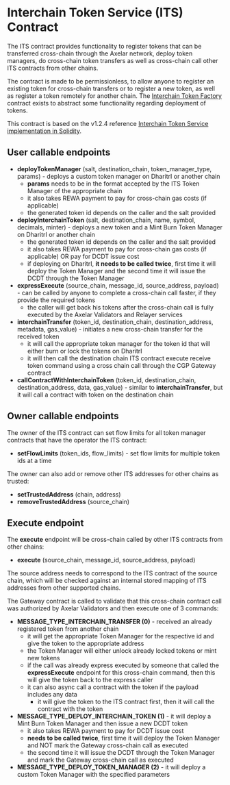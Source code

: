 # Interchain Token Service (ITS) Contract

The ITS contract provides functionality to register tokens that can be transferred cross-chain through the Axelar network,
deploy token managers, do cross-chain token transfers as well as cross-chain call other ITS contracts from other chains.

The contract is made to be permissionless, to allow anyone to register an existing token for cross-chain transfers or to register
a new token, as well as register a token remotely for another chain. The [Interchain Token Factory](../interchain-token-factory) contract exists
to abstract some functionality regarding deployment of tokens.  

This contract is based on the v1.2.4 reference [Interchain Token Service implementation in Solidity](https://github.com/axelarnetwork/interchain-token-service/blob/v1.2.4/contracts/InterchainTokenService.sol).

## User callable endpoints
- **deployTokenManager** (salt, destination_chain, token_manager_type, params) - deploys a custom token manager on DharitrI or another chain
  - **params** needs to be in the format accepted by the ITS Token Manager of the appropriate chain
  - it also takes REWA payment to pay for cross-chain gas costs (if applicable)
  - the generated token id depends on the caller and the salt provided
- **deployInterchainToken** (salt, destination_chain, name, symbol, decimals, minter) - deploys a new token and a Mint Burn Token Manager on DharitrI or another chain
  - the generated token id depends on the caller and the salt provided
  - it also takes REWA payment to pay for cross-chain gas costs (if applicable) OR pay for DCDT issue cost
  - if deploying on DharitrI, **it needs to be called twice**, first time it will deploy the Token Manager and the second time it will issue the DCDT through the Token Manager
- **expressExecute** (source_chain, message_id, source_address, payload) - can be called by anyone to complete a cross-chain call faster, if they provide the required tokens
  - the caller will get back his tokens after the cross-chain call is fully executed by the Axelar Validators and Relayer services
- **interchainTransfer** (token_id, destination_chain, destination_address, metadata, gas_value) - initiates a new cross-chain transfer for the received token
  - it will call the appropriate token manager for the token id that will either burn or lock the tokens on DharitrI
  - it will then call the destination chain ITS contract execute receive token command using a cross chain call through the CGP Gateway contract
- **callContractWithInterchainToken** (token_id, destination_chain, destination_address, data, gas_value) - similar to **interchainTransfer**, but it will call a contract with token on the destination chain

## Owner callable endpoints
The owner of the ITS contract can set flow limits for all token manager contracts that have the operator the ITS contract:
- **setFlowLimits** (token_ids, flow_limits) - set flow limits for multiple token ids at a time

The owner can also add or remove other ITS addresses for other chains as trusted:
- **setTrustedAddress** (chain, address)
- **removeTrustedAddress** (source_chain)

## Execute endpoint

The **execute** endpoint will be cross-chain called by other ITS contracts from other chains:
- **execute** (source_chain, message_id, source_address, payload)

The source address needs to correspond to the ITS contract of the source chain, which will be checked against an internal stored mapping of ITS addresses from other supported chains. 

The Gateway contract is called to validate that this cross-chain contract call was authorized by Axelar Validators and then execute one of 3 commands:
- **MESSAGE_TYPE_INTERCHAIN_TRANSFER (0)** - received an already registered token from another chain
  - it will get the appropriate Token Manager for the respective id and give the token to the appropriate address
  - the Token Manager will either unlock already locked tokens or mint new tokens
  - if the call was already express executed by someone that called the **expressExecute** endpoint for this cross-chain command,
    then this will give the token back to the express caller
  - it can also async call a contract with the token if the payload includes any data
    - it will give the token to the ITS contract first, then it will call the contract with the token
- **MESSAGE_TYPE_DEPLOY_INTERCHAIN_TOKEN (1)** - it will deploy a Mint Burn Token Manager and then issue a new DCDT token
  - it also takes REWA payment to pay for DCDT issue cost
  - **needs to be called twice**, first time it will deploy the Token Manager and NOT mark the Gateway cross-chain call as executed
  - the second time it will issue the DCDT through the Token Manager and mark the Gateway cross-chain call as executed
- **MESSAGE_TYPE_DEPLOY_TOKEN_MANAGER (2)** - it will deploy a custom Token Manager with the specified parameters
